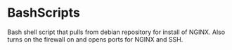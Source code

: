 # BashScripts
Bash shell script that pulls from debian repository for install of NGINX. Also turns on the firewall on and opens ports for NGINX and SSH. 